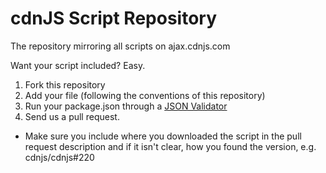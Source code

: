 # cdnJS Script Repository

The repository mirroring all scripts on ajax.cdnjs.com

Want your script included? Easy.

1. Fork this repository
2. Add your file (following the conventions of this repository)
3. Run your package.json through a [JSON Validator](http://jsonlint.com/)
4. Send us a pull request.
  * Make sure you include where you downloaded the script in the pull request description and if it isn't clear, how you found the version, e.g. cdnjs/cdnjs#220
